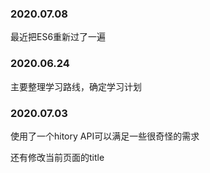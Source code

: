### 2020.07.08
最近把ES6重新过了一遍

### 2020.06.24

主要整理学习路线，确定学习计划


### 2020.07.03

使用了一个hitory API可以满足一些很奇怪的需求

还有修改当前页面的title
